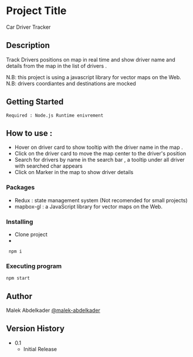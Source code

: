 # Project Title

Car Driver Tracker

## Description

Track Drivers positions on map in real time and show driver name and details from the map in the list of drivers .

N.B: this project is using a javascript library for vector maps on the Web.
N.B: drivers coordiantes and destinations are mocked 
## Getting Started
    Required : Node.js Runtime enivrement 
## How to use :

* Hover on driver card to show tooltip with the driver name in the map .
* Click on the driver card to move the map center to the driver's position
* Search for drivers by name in the search bar , a tooltip under all driver with searched char appears
* Click on Marker in the map to show driver details

### Packages

* Redux : state management system (Not recomended for small projects)
* mapbox-gl : a JavaScript library for vector maps on the Web.

### Installing

* Clone project
* 
```
 npm i 
```

### Executing program

```
npm start
```
## Author

Malek Abdelkader
[@malek-abdelkader](https://www.linkedin.com/in/malek-abdelkader/)

## Version History

* 0.1
    * Initial Release
